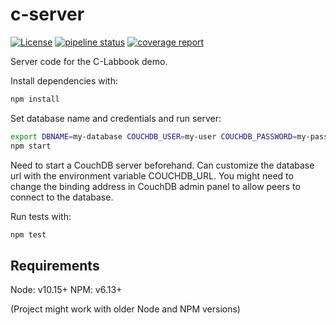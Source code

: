 # c-server

[![License](https://img.shields.io/badge/license-MIT-green)](https://opensource.org/licenses/MIT)
[![pipeline status](https://gitlab.inria.fr/concordant/software/c-server/badges/master/pipeline.svg)](https://gitlab.inria.fr/concordant/software/c-server/-/commits/master)
[![coverage report](https://gitlab.inria.fr/concordant/software/c-server/badges/master/coverage.svg)](https://gitlab.inria.fr/concordant/software/c-server/-/commits/master)

Server code for the C-Labbook demo.

Install dependencies with:

```bash
npm install
```

Set database name and credentials and run server:

```bash
export DBNAME=my-database COUCHDB_USER=my-user COUCHDB_PASSWORD=my-passwd
npm start
```

Need to start a CouchDB server beforehand. Can customize the database url with the environment variable COUCHDB_URL. You might need to change the binding address in CouchDB admin panel to allow peers to connect to the database.

Run tests with:

```bash
npm test
```

## Requirements

Node: v10.15+
NPM: v6.13+

(Project might work with older Node and NPM versions)
